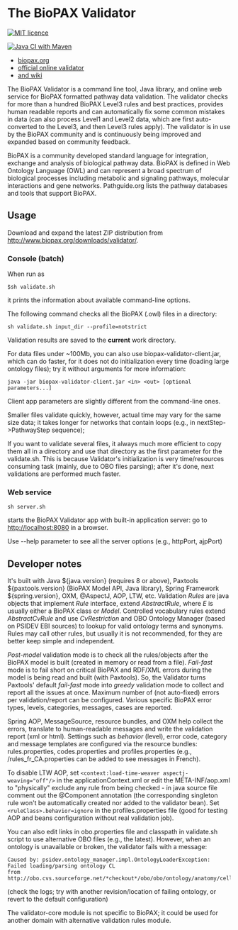 # The BioPAX Validator

[![MIT licence](https://img.shields.io/badge/License-MIT-blue.svg)](https://opensource.org/licenses/MIT)

[![Java CI with Maven](https://github.com/BioPAX/validator/actions/workflows/maven.yml/badge.svg)](https://github.com/BioPAX/validator/actions/workflows/maven.yml)


-  [biopax.org](http://www.biopax.org)
-  [official online validator](http://www.biopax.org/validator/)
-  [and wiki](https://github.com/BioPAX/validator/wiki)

The BioPAX Validator is a command line tool, Java library, and online
web service for BioPAX formatted pathway data validation. The validator
checks for more than a hundred BioPAX Level3 rules and best practices, 
provides human readable reports and can automatically fix some common 
mistakes in data (can also process Level1 and Level2 data, which are 
first auto-converted to the Level3, and then Level3 rules apply). 
The validator is in use by the BioPAX community and is continuously being
improved and expanded based on community feedback.

BioPAX is a community developed standard language for integration, 
exchange and analysis of biological pathway data. BioPAX is defined 
in Web Ontology Language (OWL) and can represent a broad spectrum 
of biological processes including metabolic and signaling pathways, 
molecular interactions and gene networks. Pathguide.org lists the 
pathway databases and tools that support BioPAX.

## Usage

Download and expand the latest ZIP distribution from <http://www.biopax.org/downloads/validator/>.

### Console (batch)

When run as

```$sh validate.sh```

it prints the information about available command-line options. 

The following command checks all the BioPAX (.owl) files in a directory: 

```sh validate.sh input_dir --profile=notstrict```

Validation results are saved to the **current** work directory.

For data files under ~100Mb, you can also use biopax-validator-client.jar, 
which can do faster, for it does not do initialization every time 
(loading large ontology files); try it without arguments for more information:

```java -jar biopax-validator-client.jar <in> <out> [optional parameters...]```

Client app parameters are slightly different from the command-line ones.

Smaller files validate quickly, however, actual time may vary for the same size data; 
it takes longer for networks that contain loops (e.g., in nextStep->PathwayStep sequence);

If you want to validate several files, it always much more efficient 
to copy them all in a directory and use that directory as the first 
parameter for the validate.sh. This is because Validator's initialization
is very time/resources consuming task (mainly, due to OBO files parsing); 
after it's done, next validations are performed much faster.

### Web service

```sh server.sh```

starts the BioPAX Validator app with built-in application server: 
go to <http://localhost:8080> in a browser.

Use --help parameter to see all the server options (e.g., httpPort, ajpPort)

## Developer notes

It's built with Java ${java.version} (requires 8 or above), Paxtools ${paxtools.version} (BioPAX Model API, Java library), 
Spring Framework ${spring.version}, OXM, @AspectJ, AOP, LTW, etc. Validation _Rules_ are java 
objects that implement _Rule<E>_ interface, extend _AbstractRule<E>_, where _E_
is usually either a BioPAX class or _Model_. Controlled vocabulary rules 
extend _AbstractCvRule_ and use _CvRestriction_ and OBO Ontology Manager 
(based on PSIDEV EBI sources) to lookup for valid ontology terms and synonyms.
Rules may call other rules, but usually it is not recommended, for they are 
better keep simple and independent. 

_Post-model_ validation mode is to check 
all the rules/objects after the BioPAX model is built (created in memory or 
read from a file). _Fail-fast_ mode is to fail short on critical BioPAX and 
RDF/XML errors during the model is being read and built (with Paxtools). So, 
the Validator turns Paxtools' default _fail-fast_ mode into _greedy_ validation 
mode to collect and report all the issues at once. Maximum number of (not 
auto-fixed) errors per validation/report can be configured. Various specific 
BioPAX error types, levels, categories, messages, cases are reported. 

Spring AOP, MessageSource, resource bundles, and OXM help collect the errors, 
translate to human-readable messages and write the validation report (xml or html).
Settings such as _behavior_ (level), error code, category and message templates
are configured via the resource bundles: rules.properties, codes.properties and 
profiles.properties (e.g., /rules_fr_CA.properties can be added to see messages 
in French). 

To disable LTW AOP, set ```<context:load-time-weaver aspectj-weaving="off"/>```
in the applicationContext.xml or edit the META-INF/aop.xml to "physically" 
exclude any rule from being checked - in java source file comment out the 
@Component annotation (the corresponding singleton rule won't be automatically 
created nor added to the validator bean). Set ```<ruleClass>.behavior=ignore``` 
in the profiles.properties file (good for testing AOP and beans configuration 
without real validation job).

You can also edit links in obo.properties file and classpath in validate.sh 
script to use alternative OBO files (e.g., the latest). However, when an ontology
is unavailable or broken, the validator fails with a message: 
```text
Caused by: psidev.ontology_manager.impl.OntologyLoaderException: Failed loading/parsing ontology CL 
from http://obo.cvs.sourceforge.net/*checkout*/obo/obo/ontology/anatomy/cell_type/cell.obo
```
(check the logs; try with another revision/location of failing ontology,
or revert to the default configuration)

The validator-core module is not specific to BioPAX; 
it could be used for another domain with alternative validation rules module.

